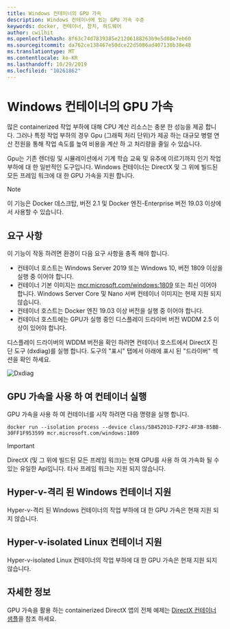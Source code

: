 ```yaml
---
title: Windows 컨테이너의 GPU 가속
description: Windows 컨테이너에 있는 GPU 가속 수준
keywords: docker, 컨테이너, 장치, 하드웨어
author: cwilhit
ms.openlocfilehash: 8f63c74d7839385e21206188263b9e5d08e7eb60
ms.sourcegitcommit: da762ce138467e50dce22d5086ad407138b38e48
ms.translationtype: MT
ms.contentlocale: ko-KR
ms.lasthandoff: 10/29/2019
ms.locfileid: "10261862"
---
```

# <a name="gpu-acceleration-in-windows-containers"></a>Windows 컨테이너의 GPU 가속

많은 containerized 작업 부하에 대해 CPU 계산 리소스는 충분 한 성능을 제공 합니다. 그러나 특정 작업 부하의 경우 Gpu (그래픽 처리 단위)가 제공 하는 대규모 병렬 연산 전원을 통해 작업 속도를 높여 비용을 계산 하 고 처리량을 줄일 수 있습니다.

Gpu는 기존 렌더링 및 시뮬레이션에서 기계 학습 교육 및 유추에 이르기까지 인기 작업 부하에 대 한 일반적인 도구입니다. Windows 컨테이너는 DirectX 및 그 위에 빌드된 모든 프레임 워크에 대 한 GPU 가속을 지원 합니다.

> [!NOTE]
> 이 기능은 Docker 데스크탑, 버전 2.1 및 Docker 엔진-Enterprise 버전 19.03 이상에서 사용할 수 있습니다.

## <a name="requirements"></a>요구 사항

이 기능이 작동 하려면 환경이 다음 요구 사항을 충족 해야 합니다.

- 컨테이너 호스트는 Windows Server 2019 또는 Windows 10, 버전 1809 이상을 실행 중 이어야 합니다.
- 컨테이너 기본 이미지는 [mcr.microsoft.com/windows:1809](https://hub.docker.com/_/microsoft-windows) 또는 최신 이어야 합니다. Windows Server Core 및 Nano 서버 컨테이너 이미지는 현재 지원 되지 않습니다.
- 컨테이너 호스트는 Docker 엔진 19.03 이상 버전을 실행 중 이어야 합니다.
- 컨테이너 호스트에는 GPU가 실행 중인 디스플레이 드라이버 버전 WDDM 2.5 이상이 있어야 합니다.

디스플레이 드라이버의 WDDM 버전을 확인 하려면 컨테이너 호스트에서 DirectX 진단 도구 (dxdiag)를 실행 합니다. 도구의 "표시" 탭에서 아래에 표시 된 "드라이버" 섹션을 확인 하세요.

![Dxdiag](media/dxdiag.png)

## <a name="run-a-container-with-gpu-acceleration"></a>GPU 가속을 사용 하 여 컨테이너 실행

GPU 가속을 사용 하 여 컨테이너를 시작 하려면 다음 명령을 실행 합니다.

```shell
docker run --isolation process --device class/5B45201D-F2F2-4F3B-85BB-30FF1F953599 mcr.microsoft.com/windows:1809
```

> [!IMPORTANT]
> DirectX (및 그 위에 빌드된 모든 프레임 워크)는 현재 GPU를 사용 하 여 가속화 될 수 있는 유일한 Api입니다. 타사 프레임 워크는 지원 되지 않습니다.

## <a name="hyper-v-isolated-windows-container-support"></a>Hyper-v-격리 된 Windows 컨테이너 지원

Hyper-v-격리 된 Windows 컨테이너의 작업 부하에 대 한 GPU 가속은 현재 지원 되지 않습니다.

## <a name="hyper-v-isolated-linux-container-support"></a>Hyper-v-isolated Linux 컨테이너 지원

Hyper-v-isolated Linux 컨테이너의 작업 부하에 대 한 GPU 가속은 현재 지원 되지 않습니다.

## <a name="more-information"></a>자세한 정보

GPU 가속을 활용 하는 containerized DirectX 앱의 전체 예제는 [DirectX 컨테이너 샘플](https://github.com/MicrosoftDocs/Virtualization-Documentation/tree/master/windows-container-samples/directx)을 참조 하세요.
